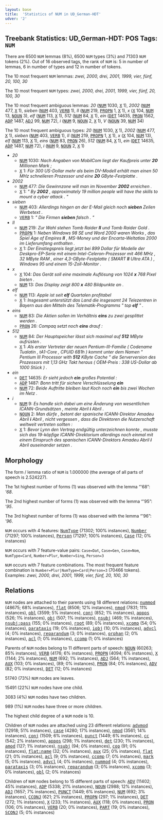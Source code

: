 ```yaml
---
layout: base
title:  'Statistics of NUM in UD_German-HDT'
udver: '2'
---
```


## Treebank Statistics: UD_German-HDT: POS Tags: `NUM`

There are 6500 `NUM` lemmas (8%), 6500 `NUM` types (3%) and 71303 `NUM` tokens (2%).
Out of 16 observed tags, the rank of `NUM` is: 5 in number of lemmas, 6 in number of types and 12 in number of tokens.

The 10 most frequent `NUM` lemmas: <em>zwei, 2000, drei, 2001, 1999, vier, fünf, 20, 100, 30</em>

The 10 most frequent `NUM` types:  <em>zwei, 2000, drei, 2001, 1999, vier, fünf, 20, 100, 30</em>

The 10 most frequent ambiguous lemmas: <em>20</em> (<tt><a href="de_hdt-pos-NUM.html">NUM</a></tt> 1030, <tt><a href="de_hdt-pos-X.html">X</a></tt> 1), <em>2002</em> (<tt><a href="de_hdt-pos-NUM.html">NUM</a></tt> 477, <tt><a href="de_hdt-pos-X.html">X</a></tt> 1), <em>sieben</em> (<tt><a href="de_hdt-pos-NUM.html">NUM</a></tt> 403, <tt><a href="de_hdt-pos-VERB.html">VERB</a></tt> 1), <em>II</em> (<tt><a href="de_hdt-pos-NUM.html">NUM</a></tt> 219, <tt><a href="de_hdt-pos-PROPN.html">PROPN</a></tt> 1, <tt><a href="de_hdt-pos-X.html">X</a></tt> 1), <em>x</em> (<tt><a href="de_hdt-pos-X.html">X</a></tt> 104, <tt><a href="de_hdt-pos-NUM.html">NUM</a></tt> 13, <tt><a href="de_hdt-pos-NOUN.html">NOUN</a></tt> 3), <em>elf</em> (<tt><a href="de_hdt-pos-NUM.html">NUM</a></tt> 113, <tt><a href="de_hdt-pos-X.html">X</a></tt> 1), <em>512</em> (<tt><a href="de_hdt-pos-NUM.html">NUM</a></tt> 84, <tt><a href="de_hdt-pos-X.html">X</a></tt> 1), <em>ein</em> (<tt><a href="de_hdt-pos-DET.html">DET</a></tt> 14635, <tt><a href="de_hdt-pos-PRON.html">PRON</a></tt> 1562, <tt><a href="de_hdt-pos-ADP.html">ADP</a></tt> 1487, <tt><a href="de_hdt-pos-ADJ.html">ADJ</a></tt> 99, <tt><a href="de_hdt-pos-NUM.html">NUM</a></tt> 72), <em>i</em> (<tt><a href="de_hdt-pos-NUM.html">NUM</a></tt> 9, <tt><a href="de_hdt-pos-NOUN.html">NOUN</a></tt> 2, <tt><a href="de_hdt-pos-X.html">X</a></tt> 1), <em>V</em> (<tt><a href="de_hdt-pos-NOUN.html">NOUN</a></tt> 39, <tt><a href="de_hdt-pos-NUM.html">NUM</a></tt> 34)

The 10 most frequent ambiguous types:  <em>20</em> (<tt><a href="de_hdt-pos-NUM.html">NUM</a></tt> 1030, <tt><a href="de_hdt-pos-X.html">X</a></tt> 1), <em>2002</em> (<tt><a href="de_hdt-pos-NUM.html">NUM</a></tt> 477, <tt><a href="de_hdt-pos-X.html">X</a></tt> 1), <em>sieben</em> (<tt><a href="de_hdt-pos-NUM.html">NUM</a></tt> 403, <tt><a href="de_hdt-pos-VERB.html">VERB</a></tt> 1), <em>II</em> (<tt><a href="de_hdt-pos-NUM.html">NUM</a></tt> 219, <tt><a href="de_hdt-pos-PROPN.html">PROPN</a></tt> 1, <tt><a href="de_hdt-pos-X.html">X</a></tt> 1), <em>x</em> (<tt><a href="de_hdt-pos-X.html">X</a></tt> 104, <tt><a href="de_hdt-pos-NUM.html">NUM</a></tt> 13), <em>elf</em> (<tt><a href="de_hdt-pos-NUM.html">NUM</a></tt> 113, <tt><a href="de_hdt-pos-X.html">X</a></tt> 1), <em>eins</em> (<tt><a href="de_hdt-pos-NUM.html">NUM</a></tt> 83, <tt><a href="de_hdt-pos-PRON.html">PRON</a></tt> 26), <em>512</em> (<tt><a href="de_hdt-pos-NUM.html">NUM</a></tt> 84, <tt><a href="de_hdt-pos-X.html">X</a></tt> 1), <em>ein</em> (<tt><a href="de_hdt-pos-DET.html">DET</a></tt> 14635, <tt><a href="de_hdt-pos-ADP.html">ADP</a></tt> 1487, <tt><a href="de_hdt-pos-NUM.html">NUM</a></tt> 72), <em>i</em> (<tt><a href="de_hdt-pos-NUM.html">NUM</a></tt> 9, <tt><a href="de_hdt-pos-NOUN.html">NOUN</a></tt> 2, <tt><a href="de_hdt-pos-X.html">X</a></tt> 1)


* <em>20</em>
  * <tt><a href="de_hdt-pos-NUM.html">NUM</a></tt> 1030: <em>Nach Angaben von MobilCom liegt der Kaufpreis unter <b>20</b> Millionen Mark ;</em>
  * <tt><a href="de_hdt-pos-X.html">X</a></tt> 1: <em>Für 300 US-Dollar mehr als beim DV-Modell erhält man einen 50 MHz schnelleren Prozessor und eine <b>20</b> GByte-Festplatte .</em>
* <em>2002</em>
  * <tt><a href="de_hdt-pos-NUM.html">NUM</a></tt> 477: <em>Die Gewinnzone will man im November <b>2002</b> erreichen .</em>
  * <tt><a href="de_hdt-pos-X.html">X</a></tt> 1: <em>" By <b>2002</b> , approximately 19 million people will have the skills to mount a cyber attack . "</em>
* <em>sieben</em>
  * <tt><a href="de_hdt-pos-NUM.html">NUM</a></tt> 403: <em>Allerdings hingen an der E-Mail gleich noch <b>sieben</b> Zeilen Werbetext .</em>
  * <tt><a href="de_hdt-pos-VERB.html">VERB</a></tt> 1: <em>" Die Firmen <b>sieben</b> falsch . "</em>
* <em>II</em>
  * <tt><a href="de_hdt-pos-NUM.html">NUM</a></tt> 219: <em>Zur Wahl stehen Tomb Raider <b>II</b> und Tomb Raider Gold .</em>
  * <tt><a href="de_hdt-pos-PROPN.html">PROPN</a></tt> 1: <em>Neben Windows 98 SE und Word 2000 waren Works , das Spiel Age of Empires <b>II</b> , MS-Money und der Encarta-Weltatlas 2000 im Lieferumfang enthalten .</em>
  * <tt><a href="de_hdt-pos-X.html">X</a></tt> 1: <em>Der Einstiegspreis liegt jetzt bei 899 Dollar für Modelle der Deskpro-EP-Serie mit einem Intel-Celeron-Prozessor mit 466 MHz , 32 MByte RAM , einer 4,3-GByte-Festplatte ( SMART <b>II</b> Ultra ATA ) , Windows 95 und einem 15-Zoll-Monitor .</em>
* <em>x</em>
  * <tt><a href="de_hdt-pos-X.html">X</a></tt> 104: <em>Das Gerät soll eine maximale Auflösung von 1024 <b>x</b> 768 Pixel bieten .</em>
  * <tt><a href="de_hdt-pos-NUM.html">NUM</a></tt> 13: <em>Das Display zeigt 800 <b>x</b> 480 Bildpunkte an .</em>
* <em>elf</em>
  * <tt><a href="de_hdt-pos-NUM.html">NUM</a></tt> 113: <em>Apple ist seit <b>elf</b> Quartalen profitabel</em>
  * <tt><a href="de_hdt-pos-X.html">X</a></tt> 1: <em>Insgesamt unterstützt das Land die insgesamt 24 Telezentren in Bayern aus den Mitteln des Telematik-Programms " top <b>elf</b> " .</em>
* <em>eins</em>
  * <tt><a href="de_hdt-pos-NUM.html">NUM</a></tt> 83: <em>Die Aktien sollen im Verhältnis <b>eins</b> zu zwei gesplittet werden .</em>
  * <tt><a href="de_hdt-pos-PRON.html">PRON</a></tt> 26: <em>Compaq setzt noch <b>eins</b> drauf :</em>
* <em>512</em>
  * <tt><a href="de_hdt-pos-NUM.html">NUM</a></tt> 84: <em>Der Hauptspeicher lässt sich maximal auf <b>512</b> MByte aufrüsten .</em>
  * <tt><a href="de_hdt-pos-X.html">X</a></tt> 1: <em>Als erster Vertreter der neuen Pentium-III-Familie ( Codename Tualatin , tA1-Core , CPUID 6B1h ) kommt unter dem Namen " Pentium III Processor with <b>512</b> KByte Cache " die Serverversion des Prozessors mit 1,13 GHz Takt heraus ( OEM-Preis : 338 US-Dollar ab 1000 Stück ) .</em>
* <em>ein</em>
  * <tt><a href="de_hdt-pos-DET.html">DET</a></tt> 14635: <em>Er sieht jedoch <b>ein</b> großes Potential :</em>
  * <tt><a href="de_hdt-pos-ADP.html">ADP</a></tt> 1487: <em>Bonn tritt für sichere Verschlüsselung <b>ein</b></em>
  * <tt><a href="de_hdt-pos-NUM.html">NUM</a></tt> 72: <em>Beide Auftritte bleiben laut Koch noch <b>ein</b> bis zwei Wochen im Netz .</em>
* <em>i</em>
  * <tt><a href="de_hdt-pos-NUM.html">NUM</a></tt> 9: <em>Es handle sich dabei um eine Änderung von wesentlichen ICANN-Grundsätzen , meinte Abril <b>i</b> Abril .</em>
  * <tt><a href="de_hdt-pos-NOUN.html">NOUN</a></tt> 2: <em>Man dürfe , betont der spanische ICANN-Direktor Amadeu Abril <b>i</b> Abril , nicht vergessen , dass die Direktoren die Nutzerschaft weltweit vertreten sollten :</em>
  * <tt><a href="de_hdt-pos-X.html">X</a></tt> 1: <em>Bevor Lynn den Vertrag endgültig unterzeichnen konnte , musste sich das 19-köpfige ICANN-Direktorium allerdings noch einmal mit einem Einspruch des spanischen ICANN-Direktors Amadeu Abril <b>i</b> Abril auseinander setzen .</em>

## Morphology

The form / lemma ratio of `NUM` is 1.000000 (the average of all parts of speech is 2.524227).

The 1st highest number of forms (1) was observed with the lemma “'68”: <em>'68</em>.

The 2nd highest number of forms (1) was observed with the lemma “'95”: <em>'95</em>.

The 3rd highest number of forms (1) was observed with the lemma “'96”: <em>'96</em>.

`NUM` occurs with 4 features: <tt><a href="de_hdt-feat-NumType.html">NumType</a></tt> (71302; 100% instances), <tt><a href="de_hdt-feat-Number.html">Number</a></tt> (71297; 100% instances), <tt><a href="de_hdt-feat-Person.html">Person</a></tt> (71297; 100% instances), <tt><a href="de_hdt-feat-Case.html">Case</a></tt> (12; 0% instances)

`NUM` occurs with 7 feature-value pairs: `Case=Dat`, `Case=Gen`, `Case=Nom`, `NumType=Card`, `Number=Plur`, `Number=Sing`, `Person=3`

`NUM` occurs with 7 feature combinations.
The most frequent feature combination is `Number=Plur|NumType=Card|Person=3` (70466 tokens).
Examples: <em>zwei, 2000, drei, 2001, 1999, vier, fünf, 20, 100, 30</em>


## Relations

`NUM` nodes are attached to their parents using 18 different relations: <tt><a href="de_hdt-dep-nummod.html">nummod</a></tt> (48675; 68% instances), <tt><a href="de_hdt-dep-flat.html">flat</a></tt> (8506; 12% instances), <tt><a href="de_hdt-dep-nmod.html">nmod</a></tt> (7831; 11% instances), <tt><a href="de_hdt-dep-obl.html">obl</a></tt> (3599; 5% instances), <tt><a href="de_hdt-dep-conj.html">conj</a></tt> (852; 1% instances), <tt><a href="de_hdt-dep-appos.html">appos</a></tt> (526; 1% instances), <tt><a href="de_hdt-dep-obj.html">obj</a></tt> (507; 1% instances), <tt><a href="de_hdt-dep-nsubj.html">nsubj</a></tt> (469; 1% instances), <tt><a href="de_hdt-dep-nsubj-pass.html">nsubj:pass</a></tt> (155; 0% instances), <tt><a href="de_hdt-dep-root.html">root</a></tt> (89; 0% instances), <tt><a href="de_hdt-dep-xcomp.html">xcomp</a></tt> (54; 0% instances), <tt><a href="de_hdt-dep-parataxis.html">parataxis</a></tt> (19; 0% instances), <tt><a href="de_hdt-dep-iobj.html">iobj</a></tt> (10; 0% instances), <tt><a href="de_hdt-dep-advcl.html">advcl</a></tt> (4; 0% instances), <tt><a href="de_hdt-dep-reparandum.html">reparandum</a></tt> (3; 0% instances), <tt><a href="de_hdt-dep-orphan.html">orphan</a></tt> (2; 0% instances), <tt><a href="de_hdt-dep-acl.html">acl</a></tt> (1; 0% instances), <tt><a href="de_hdt-dep-ccomp.html">ccomp</a></tt> (1; 0% instances)

Parents of `NUM` nodes belong to 11 different parts of speech: <tt><a href="de_hdt-pos-NOUN.html">NOUN</a></tt> (60263; 85% instances), <tt><a href="de_hdt-pos-VERB.html">VERB</a></tt> (4176; 6% instances), <tt><a href="de_hdt-pos-PROPN.html">PROPN</a></tt> (4094; 6% instances), <tt><a href="de_hdt-pos-X.html">X</a></tt> (1144; 2% instances), <tt><a href="de_hdt-pos-NUM.html">NUM</a></tt> (692; 1% instances), <tt><a href="de_hdt-pos-ADJ.html">ADJ</a></tt> (564; 1% instances), <tt><a href="de_hdt-pos-AUX.html">AUX</a></tt> (103; 0% instances),  (89; 0% instances), <tt><a href="de_hdt-pos-PRON.html">PRON</a></tt> (84; 0% instances), <tt><a href="de_hdt-pos-ADV.html">ADV</a></tt> (82; 0% instances), <tt><a href="de_hdt-pos-DET.html">DET</a></tt> (12; 0% instances)

51740 (73%) `NUM` nodes are leaves.

15491 (22%) `NUM` nodes have one child.

3083 (4%) `NUM` nodes have two children.

989 (1%) `NUM` nodes have three or more children.

The highest child degree of a `NUM` node is 10.

Children of `NUM` nodes are attached using 23 different relations: <tt><a href="de_hdt-dep-advmod.html">advmod</a></tt> (12918; 51% instances), <tt><a href="de_hdt-dep-case.html">case</a></tt> (4280; 17% instances), <tt><a href="de_hdt-dep-nmod.html">nmod</a></tt> (3561; 14% instances), <tt><a href="de_hdt-dep-conj.html">conj</a></tt> (1509; 6% instances), <tt><a href="de_hdt-dep-punct.html">punct</a></tt> (1449; 6% instances), <tt><a href="de_hdt-dep-cc.html">cc</a></tt> (542; 2% instances), <tt><a href="de_hdt-dep-appos.html">appos</a></tt> (298; 1% instances), <tt><a href="de_hdt-dep-det.html">det</a></tt> (230; 1% instances), <tt><a href="de_hdt-dep-amod.html">amod</a></tt> (127; 1% instances), <tt><a href="de_hdt-dep-nsubj.html">nsubj</a></tt> (94; 0% instances), <tt><a href="de_hdt-dep-cop.html">cop</a></tt> (91; 0% instances), <tt><a href="de_hdt-dep-flat-name.html">flat:name</a></tt> (32; 0% instances), <tt><a href="de_hdt-dep-aux.html">aux</a></tt> (25; 0% instances), <tt><a href="de_hdt-dep-flat.html">flat</a></tt> (21; 0% instances), <tt><a href="de_hdt-dep-acl.html">acl</a></tt> (9; 0% instances), <tt><a href="de_hdt-dep-ccomp.html">ccomp</a></tt> (7; 0% instances), <tt><a href="de_hdt-dep-mark.html">mark</a></tt> (5; 0% instances), <tt><a href="de_hdt-dep-advcl.html">advcl</a></tt> (4; 0% instances), <tt><a href="de_hdt-dep-nummod.html">nummod</a></tt> (4; 0% instances), <tt><a href="de_hdt-dep-parataxis.html">parataxis</a></tt> (3; 0% instances), <tt><a href="de_hdt-dep-reparandum.html">reparandum</a></tt> (3; 0% instances), <tt><a href="de_hdt-dep-xcomp.html">xcomp</a></tt> (3; 0% instances), <tt><a href="de_hdt-dep-obl.html">obl</a></tt> (2; 0% instances)

Children of `NUM` nodes belong to 15 different parts of speech: <tt><a href="de_hdt-pos-ADV.html">ADV</a></tt> (11402; 45% instances), <tt><a href="de_hdt-pos-ADP.html">ADP</a></tt> (5338; 21% instances), <tt><a href="de_hdt-pos-NOUN.html">NOUN</a></tt> (2988; 12% instances), <tt><a href="de_hdt-pos-ADJ.html">ADJ</a></tt> (1657; 7% instances), <tt><a href="de_hdt-pos-PUNCT.html">PUNCT</a></tt> (1449; 6% instances), <tt><a href="de_hdt-pos-NUM.html">NUM</a></tt> (692; 3% instances), <tt><a href="de_hdt-pos-CCONJ.html">CCONJ</a></tt> (621; 2% instances), <tt><a href="de_hdt-pos-PROPN.html">PROPN</a></tt> (297; 1% instances), <tt><a href="de_hdt-pos-DET.html">DET</a></tt> (272; 1% instances), <tt><a href="de_hdt-pos-X.html">X</a></tt> (233; 1% instances), <tt><a href="de_hdt-pos-AUX.html">AUX</a></tt> (118; 0% instances), <tt><a href="de_hdt-pos-PRON.html">PRON</a></tt> (106; 0% instances), <tt><a href="de_hdt-pos-VERB.html">VERB</a></tt> (20; 0% instances), <tt><a href="de_hdt-pos-PART.html">PART</a></tt> (19; 0% instances), <tt><a href="de_hdt-pos-SCONJ.html">SCONJ</a></tt> (5; 0% instances)

